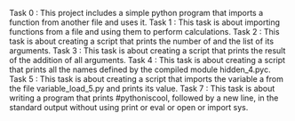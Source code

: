Task 0 : This project includes a simple python program that imports a function from another file and uses it.
Task 1 : This task is about importing functions from a file and using them to perform calculations.
Task 2 : This task is about creating a script that prints the number of and the list of its arguments.
Task 3 : This task is about creating a script that prints the result of the addition of all arguments.
Task 4 : This task is about creating a script that prints all the names defined by the compiled module hidden_4.pyc.
Task 5 : This task is about creating a script that imports the variable a from the file variable_load_5.py and prints its value.
Task 7 : This task is about writing a program that prints #pythoniscool, followed by a new line, in the standard output without using print or eval or open or import sys.
